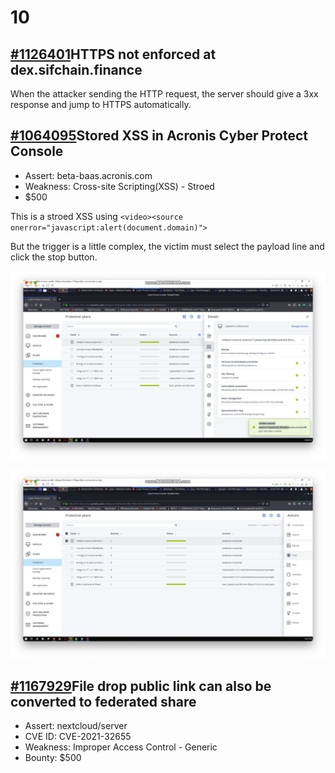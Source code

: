 # 10

## [ \#1126401](https://hackerone.com/reports/1126401)HTTPS not enforced at dex.sifchain.finance

When the attacker sending the HTTP request, the server should give a 3xx response and jump to HTTPS automatically. 



## [ \#1064095](https://hackerone.com/reports/1064095)Stored XSS in Acronis Cyber Protect Console

* Assert:  beta-baas.acronis.com
* Weakness: Cross-site Scripting\(XSS\) - Stroed
* $500

This is a stroed XSS using `<video><source onerror="javascript:alert(document.domain)">`  

But the trigger is a little complex, the victim must select the payload line and click the stop button.

  

![create a devices wih payload](../../../.gitbook/assets/image%20%287%29.png)

![select press stop](../../../.gitbook/assets/image%20%285%29.png)

## [ \#1167929](https://hackerone.com/reports/1167929)File drop public link can also be converted to federated share

* Assert: nextcloud/server
* CVE ID: CVE-2021-32655
* Weakness: Improper Access Control - Generic
* Bounty: $500




